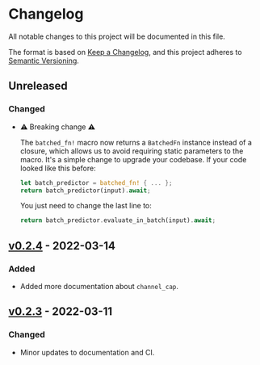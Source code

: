 # Changelog

All notable changes to this project will be documented in this file.

The format is based on [Keep a Changelog](https://keepachangelog.com/en/1.0.0/),
and this project adheres to [Semantic Versioning](https://semver.org/spec/v2.0.0.html).

## Unreleased

### Changed

- ⚠️ Breaking change ⚠️

  The `batched_fn!` macro now returns a `BatchedFn` instance instead of a closure, which allows
  us to avoid requiring static parameters to the macro.
  It's a simple change to upgrade your codebase. If your code looked like this before:

  ```rust
  let batch_predictor = batched_fn! { ... };
  return batch_predictor(input).await;
  ```

  You just need to change the last line to:

  ```rust
  return batch_predictor.evaluate_in_batch(input).await;
  ```

## [v0.2.4](https://github.com/epwalsh/batched-fn/releases/tag/v0.2.4) - 2022-03-14

### Added

- Added more documentation about `channel_cap`.

## [v0.2.3](https://github.com/epwalsh/batched-fn/releases/tag/v0.2.3) - 2022-03-11

### Changed

- Minor updates to documentation and CI.
